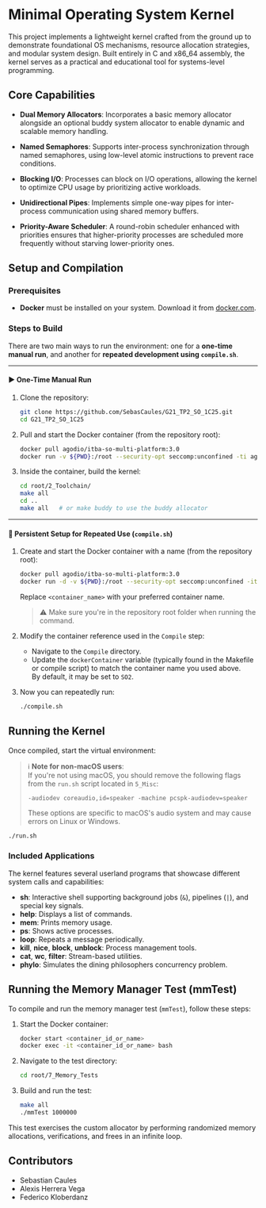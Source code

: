 # Minimal Operating System Kernel

This project implements a lightweight kernel crafted from the ground up to demonstrate foundational OS mechanisms, resource allocation strategies, and modular system design. Built entirely in C and x86_64 assembly, the kernel serves as a practical and educational tool for systems-level programming.

## Core Capabilities

- **Dual Memory Allocators**: Incorporates a basic memory allocator alongside an optional buddy system allocator to enable dynamic and scalable memory handling.

- **Named Semaphores**: Supports inter-process synchronization through named semaphores, using low-level atomic instructions to prevent race conditions.

- **Blocking I/O**: Processes can block on I/O operations, allowing the kernel to optimize CPU usage by prioritizing active workloads.

- **Unidirectional Pipes**: Implements simple one-way pipes for inter-process communication using shared memory buffers.

- **Priority-Aware Scheduler**: A round-robin scheduler enhanced with priorities ensures that higher-priority processes are scheduled more frequently without starving lower-priority ones.

## Setup and Compilation

### Prerequisites
- **Docker** must be installed on your system. Download it from [docker.com](https://www.docker.com/).

### Steps to Build

There are two main ways to run the environment: one for a **one-time manual run**, and another for **repeated development using `compile.sh`**.

---

#### ▶️ One-Time Manual Run

1. Clone the repository:
   ```bash
   git clone https://github.com/SebasCaules/G21_TP2_SO_1C25.git
   cd G21_TP2_SO_1C25
   ```

2. Pull and start the Docker container (from the repository root):
   ```bash
   docker pull agodio/itba-so-multi-platform:3.0
   docker run -v ${PWD}:/root --security-opt seccomp:unconfined -ti agodio/itba-so-multi-platform:3.0
   ```

3. Inside the container, build the kernel:
   ```bash
   cd root/2_Toolchain/
   make all
   cd ..
   make all   # or make buddy to use the buddy allocator
   ```

---

#### 🔁 Persistent Setup for Repeated Use (`compile.sh`)

1. Create and start the Docker container with a name (from the repository root):
   ```bash
   docker pull agodio/itba-so-multi-platform:3.0
   docker run -d -v ${PWD}:/root --security-opt seccomp:unconfined -it --name <container_name> agodio/itba-so-multi-platform:3.0
   ```
   Replace `<container_name>` with your preferred container name.

   > ⚠️ Make sure you're in the repository root folder when running the command.

2. Modify the container reference used in the `Compile` step:
   - Navigate to the `Compile` directory.
   - Update the `dockerContainer` variable (typically found in the Makefile or compile script) to match the container name you used above.  
     By default, it may be set to `SO2`.

3. Now you can repeatedly run:
   ```bash
   ./compile.sh
   ```

## Running the Kernel


Once compiled, start the virtual environment:

> ℹ️ **Note for non-macOS users**:  
> If you're not using macOS, you should remove the following flags from the `run.sh` script located in `5_Misc`:
> ```
> -audiodev coreaudio,id=speaker -machine pcspk-audiodev=speaker
> ```
> These options are specific to macOS's audio system and may cause errors on Linux or Windows.

```bash
./run.sh
```

### Included Applications

The kernel features several userland programs that showcase different system calls and capabilities:

- **sh**: Interactive shell supporting background jobs (`&`), pipelines (`|`), and special key signals.
- **help**: Displays a list of commands.
- **mem**: Prints memory usage.
- **ps**: Shows active processes.
- **loop**: Repeats a message periodically.
- **kill**, **nice**, **block**, **unblock**: Process management tools.
- **cat**, **wc**, **filter**: Stream-based utilities.
- **phylo**: Simulates the dining philosophers concurrency problem.

## Running the Memory Manager Test (mmTest)

To compile and run the memory manager test (`mmTest`), follow these steps:

1. Start the Docker container:
   ```bash
   docker start <container_id_or_name>
   docker exec -it <container_id_or_name> bash
   ```

2. Navigate to the test directory:
   ```bash
   cd root/7_Memory_Tests
   ```

3. Build and run the test:
   ```bash
   make all
   ./mmTest 1000000
   ```

This test exercises the custom allocator by performing randomized memory allocations, verifications, and frees in an infinite loop.

## Contributors

- Sebastian Caules  
- Alexis Herrera Vega  
- Federico Kloberdanz  